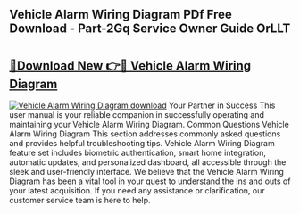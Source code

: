 ## Vehicle Alarm Wiring Diagram PDf Free Download - Part-2Gq Service Owner Guide OrLLT

# <h2><a href="http://dfn3cn9.blite.top/?on=Vehicle+Alarm+Wiring+Diagram">🔗Download New 👉🔴 Vehicle Alarm Wiring Diagram</a></h2>

[![Vehicle Alarm Wiring Diagram download](https://i.imgur.com/lujVjoI.png)](http://dfn3cn9.blite.top/?on=Vehicle+Alarm+Wiring+Diagram)
Your Partner in Success This user manual is your reliable companion in successfully operating and maintaining your Vehicle Alarm Wiring Diagram. Common Questions Vehicle Alarm Wiring Diagram This section addresses commonly asked questions and provides helpful troubleshooting tips. Vehicle Alarm Wiring Diagram feature set includes biometric authentication, smart home integration, automatic updates, and personalized dashboard, all accessible through the sleek and user-friendly interface. We believe that the Vehicle Alarm Wiring Diagram has been a vital tool in your quest to understand the ins and outs of your latest acquisition. If you need any assistance or clarification, our customer service team is here to help.
